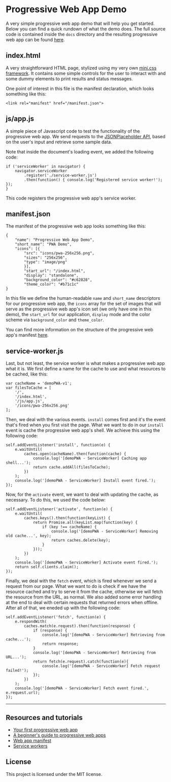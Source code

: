 # Progressive Web App Demo

A very simple progressive web app demo that will help you get started. Below you can find a quick rundown of what the demo does. The full source code is contained inside the `docs` directory and the resulting progressive web app can be found [here](https://chalarangelo.github.io/pwapp-demo/).

## index.html

A very straightforward HTML page, stylized using my very own [mini.css framework](https://github.com/Chalarangelo/mini.css). It contains some simple controls for the user to interact with and some dummy elements to print results and status messages.

One point of interest in this file is the manifest declaration, which looks something like this:

```
<link rel="manifest" href="/manifest.json">
```

## js/app.js

A simple piece of Javascript code to test the functionality of the progressive web app. We send requests to the [JSONPlaceholder API](https://jsonplaceholder.typicode.com/), based on the user's input and retrieve some sample data.

Note that inside the document's loading event, we added the following code:

```
if ('serviceWorker' in navigator) {
	navigator.serviceWorker
		.register('./service-worker.js')
		.then(function() { console.log('Registered service worker!'); });
}
```

This code registers the progressive web app's service worker.

## manifest.json

The manifest of the progressive web app looks something like this:

```
{
 	"name": "Progressive Web App Demo",
	"short_name": "PWA Demo",
	"icons": [{
		"src": "icons/pwa-256x256.png",
		"sizes": "256x256",
		"type": "image/png"
		}],
		"start_url": "/index.html",
		"display": "standalone",
		"background_color": "#c62828",
		"theme_color": "#b71c1c"
}
```

In this file we define the human-readable `name` and `short_name` descriptors for our progressive web app, the `icons` array for the set of images that will serve as the progressive web app's icon set (we only have one in this demo), the `start_url` for our application, `display` mode and the color scheme via `background_color` and `theme_color`.

You can find more information on the structure of the progressive web app's manifest [here](https://w3c.github.io/manifest/).

## service-worker.js

Last, but not least, the service worker is what makes a progressive web app what it is. We first define a name for the cache to use and what resources to be cached, like this:

```
var cacheName = 'demoPWA-v1';
var filesToCache = [
	'/',
	'/index.html',
	'/js/app.js',
	'/icons/pwa-256x256.png'
];
```

Then, we deal with the various events. `install` comes first and it's the event that's fired when you first visit the page. What we want to do in our `install` event is cache the progressive web app's shell. We achieve this using the following code:

```
self.addEventListener('install', function(e) {
	e.waitUntil(
		caches.open(cacheName).then(function(cache) {
			console.log('[demoPWA - ServiceWorker] Caching app shell...');
			return cache.addAll(filesToCache);
		})
	);
	console.log('[demoPWA - ServiceWorker] Install event fired.');
});
```

Now, for the `activate` event, we want to deal with updating the cache, as necessary. To do this, we used the code below:

```
self.addEventListener('activate', function(e) {
	e.waitUntil(
		caches.keys().then(function(keyList) {
			return Promise.all(keyList.map(function(key) {
				if (key !== cacheName) {
					console.log('[demoPWA - ServiceWorker] Removing old cache...', key);
					return caches.delete(key);
				}
			}));
		})
	);
	console.log('[demoPWA - ServiceWorker] Activate event fired.');
	return self.clients.claim();
});
```

Finally, we deal with the `fetch` event, which is fired whenever we send a request from our page. What we want to do is check if we have the resource cached and try to serve it from the cache, otherwise we will fetch the resource from the URL, as normal. We also added some error handling at the end to deal with certain requests that returned errors when offline. After all of that, we eneded up with the following code:

```
self.addEventListener('fetch', function(e) {
	e.respondWith(
		caches.match(e.request).then(function(response) {
			if (response) {
				console.log('[demoPWA - ServiceWorker] Retrieving from cache...');
				return response;
			}
			console.log('[demoPWA - ServiceWorker] Retrieving from URL...');
			return fetch(e.request).catch(function(e){
				console.log('[demoPWA - ServiceWorker] Fetch request failed!');
			});
		})
	);
	console.log('[demoPWA - ServiceWorker] Fetch event fired.', e.request.url);
});
```

---

## Resources and tutorials

- [Your first progressive web app](https://developers.google.com/web/fundamentals/getting-started/codelabs/your-first-pwapp/)
- [A beginner's guide to progressive web apps](https://www.smashingmagazine.com/2016/08/a-beginners-guide-to-progressive-web-apps/)
- [Web app manifest](https://w3c.github.io/manifest/)
- [Service workers](https://www.w3.org/TR/service-workers/)

## License

This project is licensed under the MIT license.
